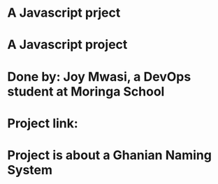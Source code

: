 # A Javascript prject
# A Javascript project
# Done by: Joy Mwasi, a DevOps student at Moringa School
# Project link:
# Project is about a Ghanian Naming System
